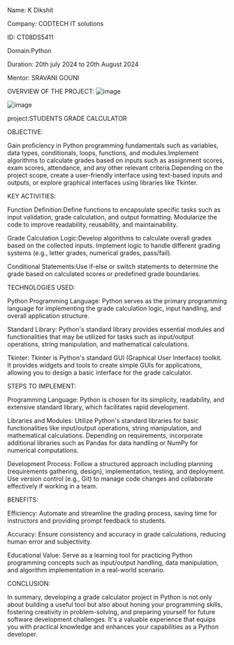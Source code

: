 Name: K Dikshit

Company: CODTECH IT solutions

ID: CT08DS5411

Domain:Python

Duration: 20th july 2024 to 20th August 2024

Mentor: SRAVANI GOUNI

OVERVIEW OF THE PROJECT: 
![image](https://github.com/user-attachments/assets/8760d154-a8a4-43d9-9a1e-f52c6c7ce60a)

![image](https://github.com/user-attachments/assets/fb9f3610-b257-455d-8b2d-290a6fe80939)



project:STUDENTS GRADE CALCULATOR

OBJECTIVE:

Gain proficiency in Python programming fundamentals such as variables, data types, conditionals, loops, functions, and modules.Implement algorithms to calculate grades based on inputs such as assignment scores, exam scores, attendance, and any other relevant criteria.Depending on the project scope, create a user-friendly interface using text-based inputs and outputs, or explore graphical interfaces using libraries like Tkinter.

KEY ACTIVITIES:

Function Definition:Define functions to encapsulate specific tasks such as input validation, grade calculation, and output formatting. Modularize the code to improve readability, reusability, and maintainability.

Grade Calculation Logic:Develop algorithms to calculate overall grades based on the collected inputs. Implement logic to handle different grading systems (e.g., letter grades, numerical grades, pass/fail).

Conditional Statements:Use if-else or switch statements to determine the grade based on calculated scores or predefined grade boundaries.

TECHNOLOGIES USED:

Python Programming Language: Python serves as the primary programming language for implementing the grade calculation logic, input handling, and overall application structure.

Standard Library: Python's standard library provides essential modules and functionalities that may be utilized for tasks such as input/output operations, string manipulation, and mathematical calculations.

Tkinter: Tkinter is Python's standard GUI (Graphical User Interface) toolkit. It provides widgets and tools to create simple GUIs for applications, allowing you to design a basic interface for the grade calculator.

STEPS TO IMPLEMENT:

Programming Language: Python is chosen for its simplicity, readability, and extensive standard library, which facilitates rapid development.

Libraries and Modules: Utilize Python's standard libraries for basic functionalities like input/output operations, string manipulation, and mathematical calculations. Depending on requirements, incorporate additional libraries such as Pandas for data handling or NumPy for numerical computations.

Development Process: Follow a structured approach including planning (requirements gathering, design), implementation, testing, and deployment. Use version control (e.g., Git) to manage code changes and collaborate effectively if working in a team.

BENEFITS:

Efficiency: Automate and streamline the grading process, saving time for instructors and providing prompt feedback to students.

Accuracy: Ensure consistency and accuracy in grade calculations, reducing human error and subjectivity.

Educational Value: Serve as a learning tool for practicing Python programming concepts such as input/output handling, data manipulation, and algorithm implementation in a real-world scenario.

CONCLUSION:

In summary, developing a grade calculator project in Python is not only about building a useful tool but also about honing your programming skills, fostering creativity in problem-solving, and preparing yourself for future software development challenges. It's a valuable experience that equips you with practical knowledge and enhances your capabilities as a Python developer.
